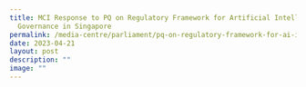 ```yaml
---
title: MCI Response to PQ on Regulatory Framework for Artificial Intelligence
  Governance in Singapore
permalink: /media-centre/parliament/pq-on-regulatory-framework-for-ai-intelligence-governance-in-sg/
date: 2023-04-21
layout: post
description: ""
image: ""
---
```


